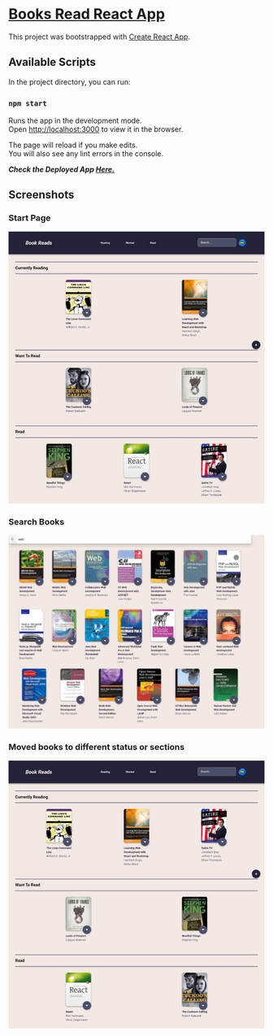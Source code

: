 # [Books Read React App](https://read-books-react.herokuapp.com/)

This project was bootstrapped with [Create React App](https://github.com/facebook/create-react-app).

## Available Scripts

In the project directory, you can run:

### `npm start`

Runs the app in the development mode.\
Open [http://localhost:3000](http://localhost:3000) to view it in the browser.

The page will reload if you make edits.\
You will also see any lint errors in the console.

***Check the Deployed App [Here.](https://read-books-react.herokuapp.com/)***

## Screenshots

### Start Page
![homepage](images/startpage.jpeg)

### Search Books
![searchbooks](images/searchbooks.jpeg)

### Moved books to different status or sections

![changingstate](images/changedstates.jpeg)
